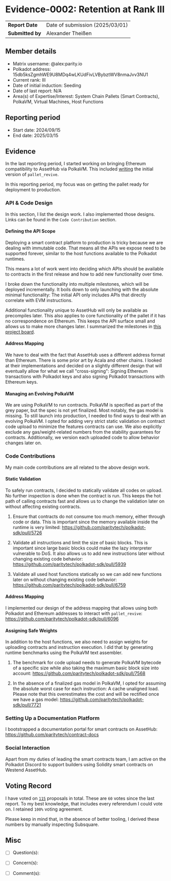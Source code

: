 # Evidence-0002: Retention at Rank III

|                 |                                                                                             |
| --------------- | ------------------------------------------------------------------------------------------- |
| **Report Date** | Date of submission (2025/03/01)                                                             |
| **Submitted by**| Alexander Theißen                                                                           |

## Member details

- Matrix username: @alex:parity.io
- Polkadot address: 15db5ksZgmhWE9U8MDq4wLKUdFivLVBybztWV8nmaJvv3NU1
- Current rank: III
- Date of initial induction: Seeding
- Date of last report: N/A
- Area(s) of Expertise/Interest: System Chain Pallets (Smart Contracts), PolkaVM, Virtual Machines, Host Functions

## Reporting period

- Start date: 2024/09/15
- End date: 2025/03/15

## Evidence

In the last reporting period, I started working on bringing Ethereum compatibility to AssetHub via PolkaVM. This included
[writing](https://github.com/paritytech/polkadot-sdk/pull/5293) the initial version of `pallet_revive`.

In this reporting period, my focus was on getting the pallet ready for deployment to production.

### API & Code Design

In this section, I list the design work. I also implemented those designs. Links can be found in the `Code Contribution`
section.

#### Defining the API Scope

Deploying a smart contract platform to production is tricky because we are dealing with immutable code. That means
all the APIs we expose need to be supported forever, similar to the host functions available to the Polkadot runtimes.

This means a lot of work went into deciding which APIs should be available to contracts in the first release and how to add
new functionality over time.

I broke down the functionality into multiple milestones, which will be deployed incrementally. It boils down to only launching with
the absolute minimal functionality: The initial API only includes APIs that directly correlate with EVM instructions.

Additional functionality unique to AssetHub will only be available as precompiles later. This also applies to core functionality of the
pallet if it has no correspondence on Ethereum. This keeps the API surface small and allows us to make more changes later. I summarized
the milestones in [this project board](https://github.com/orgs/paritytech/projects/29/views/1).

#### Address Mapping

We have to deal with the fact that AssetHub uses a different address format than Ethereum. There is some prior art by Acala and other
chains. I looked at their implementations and decided on a slightly different design that will eventually allow for what we call
"cross-signing": Signing Ethereum transactions with Polkadot keys and also signing Polkadot transactions with Ethereum keys.

#### Managing an Evolving PolkaVM

We are using PolkaVM to run contracts. PolkaVM is specified as part of the grey paper, but the spec is not yet finalized.
Most notably, the gas model is missing. To still launch into production, I needed to find ways to deal with an evolving PolkaVM.
I opted for adding very strict static validation on contract code upload to minimize the features contracts can use. We also explicitly
exclude any gas/weight-related numbers from the stability guarantees for contracts. Additionally, we version each uploaded code to
allow behavior changes later on.

### Code Contributions

My main code contributions are all related to the above design work.

#### Static Validation

To safely run contracts, I decided to statically validate all codes on upload. No further inspection is done
when the contract is run. This keeps the hot path of calling contracts fast and allows us to change the validation later
on without affecting existing contracts.

1) Ensure that contracts do not consume too much memory, either through code or data. This is important since the memory
available inside the runtime is very limited: https://github.com/paritytech/polkadot-sdk/pull/5726

2) Validate all instructions and limit the size of basic blocks. This is important since large basic blocks could make the
lazy interpreter vulnerable to DoS. It also allows us to add new instructions later without changing existing
code behavior: https://github.com/paritytech/polkadot-sdk/pull/5939

3) Validate all used host functions statically so we can add new functions later on without changing existing
code behavior: https://github.com/paritytech/polkadot-sdk/pull/6759

#### Address Mapping

I implemented our design of the address mapping that allows using both Polkadot and Ethereum addresses to interact
with `pallet_revive`: https://github.com/paritytech/polkadot-sdk/pull/6096

#### Assigning Safe Weights

In addition to the host functions, we also need to assign weights for uploading contracts and instruction execution. I did that
by generating runtime benchmarks using the PolkaVM text assembler.

1) The benchmark for code upload needs to generate PolkaVM bytecode of a specific size while also taking the maximum basic block
size into account: https://github.com/paritytech/polkadot-sdk/pull/7568

2) In the absence of a finalized gas model in PolkaVM, I opted for assuming the absolute worst case for each instruction: A cache unaligned load.
Please note that this overestimates the cost and will be rectified once we have a gas model: https://github.com/paritytech/polkadot-sdk/pull/7721

### Setting Up a Documentation Platform

I bootstrapped a documentation portal for smart contracts on AssetHub: https://github.com/paritytech/contract-docs

### Social Interaction

Apart from my duties of leading the smart contracts team, I am active on the Polkadot Discord to support
builders using Solidity smart contracts on Westend AssetHub.

## Voting Record

I have voted on [`115`](https://collectives.subsquare.io/user/15db5ksZgmhWE9U8MDq4wLKUdFivLVBybztWV8nmaJvv3NU1/votes) proposals
in total. These are `60` votes since the last report. To my best knowledge, that includes every referendum I could vote on.
I retained `100%` voting agreement.

Please keep in mind that, in the absence of better tooling, I derived these numbers by manually inspecting Subsquare.

## Misc

- [ ] Question(s):

- [ ] Concern(s):

- [ ] Comment(s):
